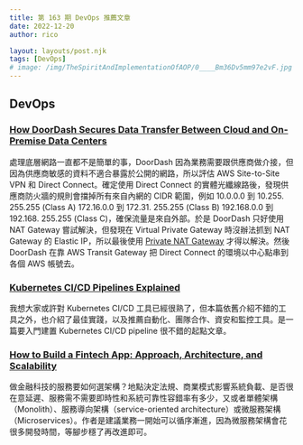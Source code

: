 ```yaml
---
title: 第 163 期 DevOps 推薦文章
date: 2022-12-20
author: rico

layout: layouts/post.njk
tags: [DevOps]
# image: /img/TheSpiritAndImplementationOfAOP/0____Bm36Dv5mm97e2vF.jpg
---
```


## DevOps

<!-- summary -->
### [How DoorDash Secures Data Transfer Between Cloud and On-Premise Data Centers](https://doordash.engineering/2022/11/29/how-doordash-secures-data-transfer-between-cloud-and-on-premise-data-centers/)

處理底層網路一直都不是簡單的事，DoorDash 因為業務需要跟供應商做介接，但因為供應商敏感的資料不適合暴露於公開的網路，所以評估 AWS Site-to-Site VPN 和 Direct Connect。確定使用 Direct Connect 的實體光纖線路後，發現供應商防火牆的規則會擋掉所有來自內網的 CIDR 範圍，<!-- summary -->例如 10.0.0.0 到 10.255. 255.255 (Class A) 172.16.0.0 到 172.31. 255.255 (Class B) 192.168.0.0 到 192.168. 255.255 (Class C)，確保流量是來自外部。於是 DoorDash 只好使用 NAT Gateway 嘗試解決，但發現在 Virtual Private Gateway 時沒辦法抓到 NAT Gateway 的 Elastic IP，所以最後使用 [Private NAT Gateway](https://docs.aws.amazon.com/whitepapers/latest/building-scalable-secure-multi-vpc-network-infrastructure/private-nat-gateway.html) 才得以解決。然後 DoorDash 在靠 AWS Transit Gateway 把 Direct Connect 的環境以中心點串到各個 AWS 帳號去。

### [Kubernetes CI/CD Pipelines Explained](https://thenewstack.io/kubernetes-ci-cd-pipelines-explained/)

我想大家或許對 Kubernetes CI/CD 工具已經很熟了，但本篇依舊介紹不錯的工具之外，也介紹了最佳實踐，以及推薦自動化、團隊合作、資安和監控工具。是一篇要入門建置 Kubernetes CI/CD pipeline 很不錯的起點文章。

### [How to Build a Fintech App: Approach, Architecture, and Scalability](https://mobidev.biz/blog/how-to-build-fintech-app-approach-architecture-scalability)

做金融科技的服務要如何選架構？地點決定法規、商業模式影響系統負載、是否很在意延遲、服務需不需要即時性和系統可靠性容錯率有多少，又或者單體架構（Monolith）、服務導向架構（service-oriented architecture）或微服務架構（Microservices）。作者是建議業務一開始可以循序漸進，因為微服務架構會花很多開發時間，等腳步穩了再改進即可。